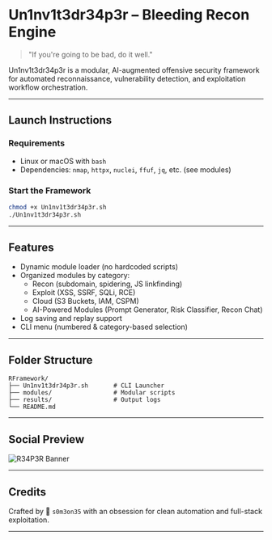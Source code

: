 
#  Un1nv1t3dr34p3r – Bleeding Recon Engine

> "If you're going to be bad, do it well."

Un1nv1t3dr34p3r is a modular, AI-augmented offensive security framework for automated reconnaissance, vulnerability detection, and exploitation workflow orchestration.

---

##  Launch Instructions

###  Requirements
- Linux or macOS with `bash`
- Dependencies: `nmap`, `httpx`, `nuclei`, `ffuf`, `jq`, etc. (see modules)

###  Start the Framework
```bash
chmod +x Un1nv1t3dr34p3r.sh
./Un1nv1t3dr34p3r.sh
```

---

##  Features

- Dynamic module loader (no hardcoded scripts)
- Organized modules by category:
  - Recon (subdomain, spidering, JS linkfinding)
  - Exploit (XSS, SSRF, SQLi, RCE)
  - Cloud (S3 Buckets, IAM, CSPM)
  - AI-Powered Modules (Prompt Generator, Risk Classifier, Recon Chat)
- Log saving and replay support
- CLI menu (numbered & category-based selection)

---

##  Folder Structure

```
RFramework/
├── Un1nv1t3dr34p3r.sh       # CLI Launcher
├── modules/                 # Modular scripts
├── results/                 # Output logs
└── README.md
```

---

##  Social Preview

![R34P3R Banner](https://raw.githubusercontent.com/s0m3on35/RFramework/main/assets/banner.png)

---

##  Credits

Crafted by 🧠 `s0m3on35` with an obsession for clean automation and full-stack exploitation.

---




